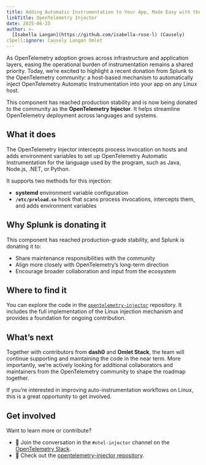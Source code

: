 ```yaml
---
title: Adding Automatic Instrumentation to Your App, Made Easy with the OpenTelemetry Injector
linkTitle: OpenTelemetry Injector
date: 2025-06-25
author: >-
  [Isabella Langan](https://github.com/isabella-rose-l) (Causely)
cSpell:ignore: Causely Langan Omlet
---
```


As OpenTelemetry adoption grows across infrastructure and application layers,
easing the operational burden of instrumentation remains a shared priority.
Today, we’re excited to highlight a recent donation from Splunk to the
OpenTelemetry community: a host-based mechanism to automatically inject
OpenTelemetry Automatic Instrumentation into your app on any Linux host.

This component has reached production stability and is now being donated to the
community as the **OpenTelemetry Injector**. It helps streamline OpenTelemetry
deployment across languages and systems.

## What it does

The OpenTelemetry Injector intercepts process invocation on hosts and adds
environment variables to set up OpenTelemetry Automatic Instrumentation for the
language used by the program, such as Java, Node.js, .NET, or Python.

It supports two methods for this injection:

- **systemd** environment variable configuration
- **`/etc/preload.so`** hook that scans process invocations, intercepts them,
  and adds environment variables

## Why Splunk is donating it

This component has reached production-grade stability, and Splunk is donating it
to:

- Share maintenance responsibilities with the community
- Align more closely with OpenTelemetry’s long-term direction
- Encourage broader collaboration and input from the ecosystem

## Where to find it

You can explore the code in the
[`opentelemetry-injector`](https://github.com/open-telemetry/opentelemetry-injector)
repository. It includes the full implementation of the Linux injection mechanism
and provides a foundation for ongoing contribution.

## What’s next

Together with contributors from **dash0** and **Omlet Stack**, the team will
continue supporting and maintaining the code in the near term. More importantly,
we’re actively looking for additional collaborators and maintainers from the
OpenTelemetry community to shape the roadmap together.

If you’re interested in improving auto-instrumentation workflows on Linux, this
is a great opportunity to get involved.

## Get involved

Want to learn more or contribute?

- 💬 Join the conversation in the `#otel-injector` channel on the
  [OpenTelemetry Slack](https://slack.cncf.io/).
- 🔗 Check out the
  [opentelemetry-injector repository](https://github.com/open-telemetry/opentelemetry-injector).
